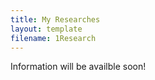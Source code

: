 ```yaml
---
title: My Researches
layout: template
filename: 1Research
--- 
```



Information will be availble soon!
